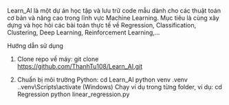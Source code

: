 Learn_AI là một dự án học tập và lưu trữ code mẫu dành cho các thuật toán cơ bản và nâng cao trong lĩnh vực Machine Learning. Mục tiêu là cùng xây dựng và học hỏi các bài toán thực tế về Regression, Classification, Clustering, Deep Learning, Reinforcement Learning,…

Hướng dẫn sử dụng
1. Clone repo về máy:
  git clone https://github.com/ThanhTu108/Learn_AI.git
  
2. Chuẩn bị môi trường Python:
  cd Learn_AI
  python venv .venv
  .\.venv\Scripts\activate  (Windows)
Chạy ví dụ trong từng folder, ví dụ:
cd Regression
python linear_regression.py
